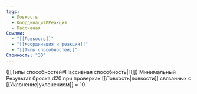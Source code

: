 ```yaml
---
tags:
  - Ловкость
  - КоординацияИРеакция
  - Пассивная
Ссылки:
  - "[[Ловкость]]"
  - "[[Координация и реакция]]"
  - "[[Типы способностей]]"
Стоимость: "30"
---
```

([[Типы способностей#Пассивная способность|П]]) Минимальный Результат броска d20 при проверках [[Ловкость|ловкости]] связанных с [[Уклонение|уклонением]] = 10.